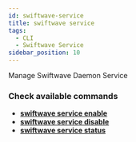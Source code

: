 ```yaml
---
id: swiftwave-service
title: swiftwave service
tags:
  - CLI
  - Swiftwave Service
sidebar_position: 10
---
```


Manage Swiftwave Daemon Service

### Check available commands
- [**swiftwave service enable**](./enable)
- [**swiftwave service disable**](./disable)
- [**swiftwave service status**](./status)
